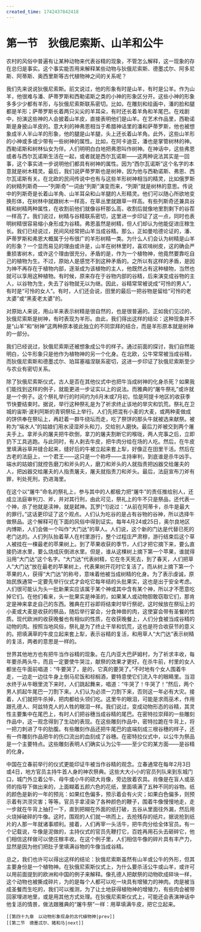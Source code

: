 ```yaml
---
created_time: 1742437842418
---
```

# 第一节　狄俄尼索斯、山羊和公牛

农村的风俗中普遍有让某种动物来代表谷精的现象，不管怎么解释，这一现象的存在总归是事实。这个事实能否用来解释某些动物与狄俄尼索斯、德墨忒尔、阿多尼斯、阿蒂斯、奥西里斯等古代植物神之间的关系呢？

我们先来说说狄俄尼索斯。前文说过，他的形象有时是山羊，有时是公羊。作为山羊，他很难与潘、萨蒂罗斯和西勒诺斯之类的小神的形象区分开。这些小神的形象多多少少都有羊形，与狄俄尼索斯联系密切。比如，在雕刻和绘画中，潘的脸和腿都是羊形；萨蒂罗斯长着两只尖尖的羊耳朵，有时还长着羊角和羊尾巴。在戏剧中，扮演这些神的人会披着山羊皮，直接表明他们是山羊。在艺术作品里，西勒诺斯是身披山羊皮的。意大利的神弗恩相当于希腊神话里的潘和萨蒂罗斯，他也被想象成半人半山羊的形象，他的腿是山羊腿，头上还长着山羊角。此外，这些山羊形的小神或多或少带有一些树神的属性。比如，在阿卡迪亚，潘也是掌管树林的神。西勒诺斯和树林仙女为伴。人们明明白白地把弗恩叫作树神。在神话中，这些弗恩或者与西尔瓦诺斯生活在一起，或者就是西尔瓦诺斯——这两种说法其实是一回事，这个事实进一步说明他们都具有树神的属性。因为“西尔瓦诺斯”这个名字的本意就是树木精灵。最后，我们说萨蒂罗斯也是树神，因为他与西勒诺斯、弗恩、西尔瓦诺斯有关。在北欧的民间传说中也有与这些羊形树神相当的精灵，比如俄罗斯的树精列斯奇——“列斯奇”一词由“列斯”演变而来，“列斯”就是树林的意思。传说中的列斯奇是长着山羊角、山羊耳朵和山羊腿的人形精灵。他们可以随心所欲地变换形体，在树林中就跟树木一样高，在草丛里就跟草一样高。有些列斯奇还兼具谷精和树精两种属性，在收割前他们就像谷秆那么高，收割后就像地里割剩下的谷茬一样高了。我们说过，树精与谷精联系密切，这里进一步印证了这一点，同时也表明树精很容易缩小身形成为谷精。弗恩虽然是树精，但人们却认为他能促进庄稼生长。我们已经说过，民间风经常把山羊当成谷精。那么，正如曼哈德论证的，潘、萨蒂罗斯和弗恩大概属于分布很广的羊形树精一类。为什么人们会认为树精是山羊的形象？一个显而易见的理由或许是，山羊在树林里时，喜欢啃树皮，这的确会严重损害树木，或许这个理由很充分。矛盾的是，作为一个植物神，他竟然要靠吃自己的植物为生。不过，原始人是感觉不到这种矛盾的。之所以有这样的矛盾，是因为神不再存在于植物内部，逐渐成为该植物的主人，他既然占有这种植物，当然也就可以享用这种植物。有时候，原来存在于谷物内部的谷精，后来演变成谷物的主人，以谷物为生，失去了谷物就无以为继。因此，谷精常常被说成“可怜的男人”，有时是“可怜的女人”。有时，人们还会说，田里的最后一把谷物是留给“可怜的老太婆”或“黑麦老太婆”的。

对原始人来说，用山羊来表示树精是很自然的，也是很普遍的。正如我们见过的，狄俄尼索斯是树神，有时表现为羊形。由此，我们得出这样的结论：这种现象并不是“山羊”和“树神”这两种原本彼此独立的不同崇拜的结合，而是羊形原本就是树神的一部分。

我们已经说过，狄俄尼索斯还被想象成公牛的样子。通过前面的探讨，我们自然能明白，公牛形象只是他作为植物神的另一个化身。在北欧，公牛常常被当成谷精，而狄俄尼索斯和德墨忒尔、珀耳塞福涅联系密切，这进一步印证了狄俄尼索斯至少与农业有密切关系。

除了狄俄尼索斯仪式，古人是否在其他仪式中也把牛当成树神的化身杀死？如果我们能找到这样的例子，就能更进一步证实以上的说法。而雅典的“屠牛祭礼”或许就是一个例子。这个祭礼举行的时间约为6月末或7月初，恰是阿提卡地区的收获季节快要结束时。据说，举行这种祭礼是为了祈求终止该地的旱灾和饥荒。祭礼在卫城的宙斯·波利阿斯的青铜祭坛上举行。人们先把混有小麦的大麦，或两种麦做成的饼供奉在祭坛上，再赶着一群牛绕坛而走，吃了祭饼的那头牛就被选来献祭。被称为“端水人”的姑娘们用水浸湿斧头和刀，交给别人磨快。最后刀斧被交到两个屠夫手上。拿斧头的屠夫把牛砍倒，拿刀的屠夫割断它的喉咙，两人完事之后，立即扔下工具逃跑。与此同时，有人剥去牛皮，把牛肉分给在场的人吃。然后，在牛皮里填满谷草并缝合起来，缝好后的牛被立起来套上犁，好像正在田里干活。然后在古老的法庭上，一个君王——这只是一个称呼——主持审判，到底谁是杀牛凶手。端水的姑娘们就控告磨刀和斧头的人，磨刀和斧头的人就指责把凶器交给屠夫的人，把凶器交给屠夫的人指责屠夫，屠夫就指责刀和斧头。最后，法庭宣布刀斧有罪，判处死刑，扔进海里。

在这个以“屠牛”命名的祭礼上，参与其中的人都极力把“屠牛”的责任推给别人，还成立法庭审判刀、斧，并对其行刑，由此可见，祭礼上的牛不只是祭品，还代表一个神，杀了他就是渎神，就是弑神。瓦罗[^1]说过：“从前在阿蒂卡，杀牛是最大的罪行。”这话更印证了这个观点。人们认为吃谷的是占有谷物的谷神，所以选择牛做祭品。这个解释可在下面的风俗中得到证实。每年4月24或25日，奥尔良地区内博斯，人们会做一个叫作“大门达”的草人。人们说，这个新的门达是代替已死的老门达的。人们列队抬着草人在村里游行，整个过程庄严肃穆，游行结束后这个草人被挂在一棵最老的苹果树上。到了苹果收获的季节，人们才把它摘下来，要么直接扔进水里，要么烧成灰倒进水里。但是，谁从这棵树上摘下第一个苹果，谁就得沿用“大门达”这个名字。“大门达”代表树精，它在冬天死去，到了春天，人们把草人“大门达”放在最老的苹果树上，代表果树开花时它复活了。而从树上摘下第一个苹果的人，获得“大门达”的称号，意味着他被当成树精的化身。为了表示虔诚，原始民族通常一定要先举行仪式才会吃它每年结的头批果实，这也是出于安全考虑。人们很可能认为头一批新果实应该属于某个神或其中含有某个神，所以才不愿意吃掉它们。在他们看来，头一批果实是神圣的，如果某人或动物胆敢窃取它们，那肯定是神来拿走自己的东西。雅典在打谷即将结束时举行祭祀，这时候放在祭坛上的小麦或大麦是收获的祭品，随后举行宴会，分食神兽的肉，这使宴会带有圣餐的性质。现代欧洲的收获晚餐也有相似的性质，在收获晚餐上，人们分食被当成谷精的动物的肉。按照当地风俗，祭礼是为了终止干旱和饥荒，这也是符合收获节的意义的。把填满草的牛皮立起来套上犁，表示谷精的复活，和用草人“大门达”表示树精的复活，两者的意思是一样的。

世界其他地方也有把牛当作谷精的现象。在几内亚大巴萨姆村，为了祈求丰收，每年要杀两头牛，而且一定要使牛哭泣，献祭的效果才更好。在杀牛前，村里的女人都坐在牛面前唱道：“牛要哭了，是的，它真的要哭了。”不时地有个女人围着牛走，一边走一边往牛身上倒马尼饭和棕榈酒，要特意使它们流入牛的眼睛里。当泪水终于从牛眼里流下来时，人们跳起舞来，唱道：“牛哭了！牛哭了！”然后，两个男人抓起牛尾巴一刀割下来。人们认为必须一刀割下来，否则这一年必有大灾。接着，人们就把牛杀掉，把肉都给头领们吃。这里牛的眼泪，可能是求雨巫术，作用跟孔德人、阿兹特克人的人牲的眼泪一样。我们说过，变成动物形态的谷精，其灵性主要集中在尾巴上，有时人们把谷穗当成谷精的尾巴。在密特拉崇拜的一些雕刻作品中，这一观念得到了生动的表现。在这些雕刻作品中，密特拉跪在牛背上，将一把刀刺进了牛的肋腹。有些雕刻作品还把牛尾巴的底端刻成三根谷穗的样子，还有一件雕刻作品把牛的伤口流出的血刻成了谷穗。在密特拉仪式中，以公牛为祭品是一个主要特点。这些雕刻表明人们确实认为公牛——至少它的某方面——是谷精的化身。

中国在立春前举行的仪式更能印证牛被当作谷精的观念。立春通常在每年2月3日或4日，地方官员主持牛首人身的神农祭典。这些大大小小的官员列队来到东城门口，城门外立着公牛、母牛或小牛的硕大肖像，旁边放着农具。肖像是在盲人或巫师的指导下做出来的，上面糊着五颜六色的花纸，里面填满了五种不同的谷物。纸的颜色是新的一年的预兆：如果红色偏多，预示着会有火灾；如果白色偏多，则预示着有洪涝灾害；等等。官员手拿浸染了各种颜色的鞭子，围着牛像慢慢地走，走一步就在牛背上抽打一下，直到把糊在外面的纸打破，五谷从里面往外漏，然后用火烧掉破碎的牛像。这时，围观的人们就一哄而上，去抢残存的纸片。据说抢到纸片的人那一年就诸事顺利。接着，人们再宰一头活牛，把牛肉分给全体官员。有一个记载说，牛像是泥做的，主持仪式的官员先鞭打它，百姓再用石头去砸碎它，他们相信这样做可以使庄稼丰收。在这个例子里，人们相信牛像的碎片具有丰产力，显然是因为他们把肚子里填满谷物的牛像当成谷精。

总之，我们也许可以得出这样的结论：狄俄尼索斯虽然有山羊或公牛的外形，但其主要身份是一个植物神。在狄俄尼索斯仪式上，为什么要杀活公牛或山羊，或许可以用前面提到的欧洲和中国的例子来解释。像孔德人把献祭的动物砍成碎块一样，这个动物也被撕成碎片，为的是每个人都可以吃一块具有增殖力的神肉。肉是被当成圣餐而生吃的，我们可以推测，为了让土地获得植物神的增殖力，有些肉会被带回家埋进地里，或是用其他方式处理。在狄俄尼索斯仪式上，可能还会表演神话中他复活的情景，做法跟雅典的“屠牛祭”一样：用草填满牛皮，把它立起来。

```booknav
[[第四十九章　以动物形象现身的古代植物神|prev]]
[[第二节　德墨忒尔、猪和马|next]]
```